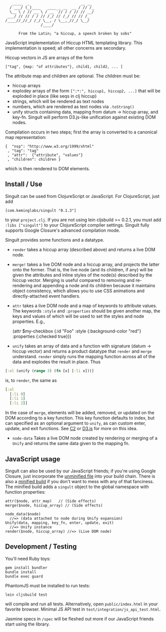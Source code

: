        _____  _                       __ __ 
      / ___/ (_)____   ____ _ __  __ / // /_
      \__ \ / // __ \ / __ `// / / // // __/
     ___/ // // / / // /_/ // /_/ // // /_  
    /____//_//_/ /_/ \__, / \__,_//_/ \__/  
                    /____/                  

          From the Latin; "a hiccup, a speech broken by sobs"

JavaScript implementation of Hiccup HTML templating library.
This implementation is speed; all other concerns are secondary.

Hiccup vectors in JS are arrays of the form

    ["tag", {map: "of attributes"}, child1, child2, ... ]

The attribute map and children are optional. The children must be:

+ hiccup arrays
+ explodey arrays of the form `[":*:", hiccup1, hiccup2, ...]` that
  will be exploded in place (like seqs in clj hiccup)
+ strings, which will be rendered as text nodes
+ numbers, which are rendered as text nodes via `.toString()`
+ unify structs containing data, mapping from datum -> hiccup
  array, and key-fn. Singult will perform D3.js-like unification
  against existing DOM nodes.

Compilation occurs in two steps; first the array is converted to a
canonical map representation:

    {  "nsp": "http://www.w3.org/1999/xhtml"
     , "tag": "tag"
     , "attr":  {"attribute", "values"}
     , "children": children }

which is then rendered to DOM elements.

Install / Use
--------------
Singult can be used from ClojureScript or JavaScript.
For ClojureScript, just add

    [com.keminglabs/singult "0.1.3"]

to your `project.clj`. If you are not using lein cljsbuild >= 0.2.1,
you must add `:libs ["singult"]` to your ClojureScript compiler
settings. Singult fully supports Google Closure's advanced compilation
mode.

Singult provides some functions and a datatype.

+ `render` takes a hiccup array (described above) and returns a live
DOM node.

+ `merge!` takes a live DOM node and a hiccup array, and projects the
latter onto the former. That is, the live node (and its children, if
any) will be given the attributes and inline styles of the node(s)
described by the hiccup vector. Merging is useful compared to removing
and re-rendering and appending a node and its children because it
maintains object consistency, which allows you to use CSS animations
and directly-attached event handlers.

+ `attr` takes a live DOM node and a map of keywords to attribute
values. The keywords `:style` and `:properties` should be given
another map, the keys and values of which will be used to set the
styles and node properties. E.g.,

    (attr $my-checkbox {:id "Foo"
                        :style {:background-color "red"}
                        :properties {:checked true}})


+ `unify` takes an array of data and a function with signature
(datum -> hiccup vector) and returns a product datatype that `render`
and `merge` understand. `render` simply runs the mapping function
across all of the data and explodes the result in place. Thus

```clojure
[:ol (unify (range 3) (fn [x] [:li x]))]
```

is, to `render`, the same as

```clojure
[:ol
  [:li 0]
  [:li 1]
  [:li 2]]
```

In the case of `merge`, elements will be added, removed, or updated on
the DOM according to a key function.
This key function defaults to index, but can specified as an optional
argument to `unify`, as can custom enter, update, and exit functions.
See [C2](http://github.com/lynaghk/c2/) or [D3.js](http://d3js.org/)
for more on this idea.

+ `node-data` Takes a live DOM node created by rendering or merging of
a `Unify` and returns the same data given to the mapping fn.

JavaScript usage
----------------
Singult can also be used by our JavaScript friends; if you're using
Google Closure, just incorporate the 
[unminified file](https://github.com/downloads/lynaghk/singult/Singult.js)
into your build chain. There is also a 
[minified build](https://github.com/downloads/lynaghk/singult/singult.min.js)
if you don't want to mess with any of that fanciness. The minified
build adds a `singult` object to the global namespace with function
properties:

    attr($node, attr_map)   // (Side effects)
    merge($node, hiccup_array) // (Side effects)

    node_data($node)       
      //=> (data attached to node during Unify expansion)
    Unify(data, mapping, key_fn, enter, update, exit) 
      //=> Unify instance
    render($node, hiccup_array) //=> (Live DOM node)





Development / Testing
----------------------
You'll need Ruby toys:

    gem install bundler
    bundle install
    bundle exec guard

PhantomJS must be installed to run tests:

    lein cljsbuild test

will compile and run all tests. Alternatively, open
`public/index.html` in your favorite browser.
Minimal JS API test in `test/integration/js_api_test.html`.

Jasmine specs in `/spec` will be fleshed out more if our JavaScript
friends start using the library.
